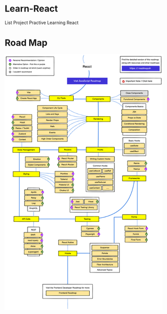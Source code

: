 # Learn-React
List Project Practive Learning React

# Road Map
![Screenshot of a comment on a GitHub issue showing an image, added in the Markdown, of an Octocat smiling and raising a tentacle.](./react-roadmap.png)